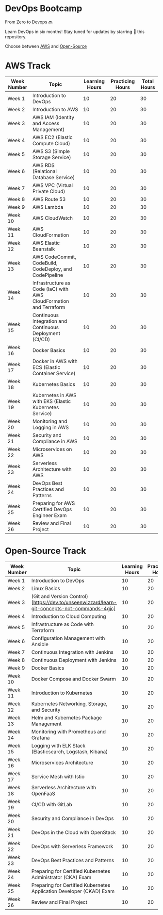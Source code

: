 # DevOps Bootcamp
From Zero to Devops 🔜

Learn DevOps in six months! Stay tuned for updates by starring 🌟 this repository.

Choose between [AWS](#aws-track) and [Open-Source](#open-source-track)

# AWS Track

| Week Number | Topic | Learning Hours | Practicing Hours | Total Hours |
| ----------- | ----- | -------------- | ---------------- | ----------- |
| Week 1      | Introduction to DevOps | 10 | 20 | 30 |
| Week 2      | Introduction to AWS | 10 | 20 | 30 |
| Week 3      | AWS IAM (Identity and Access Management) | 10 | 20 | 30 |
| Week 4      | AWS EC2 (Elastic Compute Cloud) | 10 | 20 | 30 |
| Week 5      | AWS S3 (Simple Storage Service) | 10 | 20 | 30 |
| Week 6      | AWS RDS (Relational Database Service) | 10 | 20 | 30 |
| Week 7      | AWS VPC (Virtual Private Cloud) | 10 | 20 | 30 |
| Week 8      | AWS Route 53 | 10 | 20 | 30 |
| Week 9      | AWS Lambda | 10 | 20 | 30 |
| Week 10     | AWS CloudWatch | 10 | 20 | 30 |
| Week 11     | AWS CloudFormation | 10 | 20 | 30 |
| Week 12     | AWS Elastic Beanstalk | 10 | 20 | 30 |
| Week 13     | AWS CodeCommit, CodeBuild, CodeDeploy, and CodePipeline | 10 | 20 | 30 |
| Week 14     | Infrastructure as Code (IaC) with AWS CloudFormation and Terraform | 10 | 20 | 30 |
| Week 15     | Continuous Integration and Continuous Deployment (CI/CD) | 10 | 20 | 30 |
| Week 16     | Docker Basics | 10 | 20 | 30 |
| Week 17     | Docker in AWS with ECS (Elastic Container Service) | 10 | 20 | 30 |
| Week 18     | Kubernetes Basics | 10 | 20 | 30 |
| Week 19     | Kubernetes in AWS with EKS (Elastic Kubernetes Service) | 10 | 20 | 30 |
| Week 20     | Monitoring and Logging in AWS | 10 | 20 | 30 |
| Week 21     | Security and Compliance in AWS | 10 | 20 | 30 |
| Week 22     | Microservices on AWS | 10 | 20 | 30 |
| Week 23     | Serverless Architecture with AWS | 10 | 20 | 30 |
| Week 24     | DevOps Best Practices and Patterns | 10 | 20 | 30 |
| Week 25     | Preparing for AWS Certified DevOps Engineer Exam | 10 | 20 | 30 |
| Week 26     | Review and Final Project | 10 | 20 | 30 |

# Open-Source Track

| Week Number | Topic | Learning Hours | Practicing Hours | Total Hours |
| ----------- | ----- | -------------- | ---------------- | ----------- |
| Week 1      | Introduction to DevOps | 10 | 20 | 30 |
| Week 2      | Linux Basics | 10 | 20 | 30 |
| Week 3      | (Git and Version Control)[https://dev.to/unseenwizzard/learn-git-concepts-not-commands-4gjc] | 10 | 20 | 30 |
| Week 4      | Introduction to Cloud Computing | 10 | 20 | 30 |
| Week 5      | Infrastructure as Code with Terraform | 10 | 20 | 30 |
| Week 6      | Configuration Management with Ansible | 10 | 20 | 30 |
| Week 7      | Continuous Integration with Jenkins | 10 | 20 | 30 |
| Week 8      | Continuous Deployment with Jenkins | 10 | 20 | 30 |
| Week 9      | Docker Basics | 10 | 20 | 30 |
| Week 10     | Docker Compose and Docker Swarm | 10 | 20 | 30 |
| Week 11     | Introduction to Kubernetes | 10 | 20 | 30 |
| Week 12     | Kubernetes Networking, Storage, and Security | 10 | 20 | 30 |
| Week 13     | Helm and Kubernetes Package Management | 10 | 20 | 30 |
| Week 14     | Monitoring with Prometheus and Grafana | 10 | 20 | 30 |
| Week 15     | Logging with ELK Stack (Elasticsearch, Logstash, Kibana) | 10 | 20 | 30 |
| Week 16     | Microservices Architecture | 10 | 20 | 30 |
| Week 17     | Service Mesh with Istio | 10 | 20 | 30 |
| Week 18     | Serverless Architecture with OpenFaaS | 10 | 20 | 30 |
| Week 19     | CI/CD with GitLab | 10 | 20 | 30 |
| Week 20     | Security and Compliance in DevOps | 10 | 20 | 30 |
| Week 21     | DevOps in the Cloud with OpenStack | 10 | 20 | 30 |
| Week 22     | DevOps with Serverless Framework | 10 | 20 | 30 |
| Week 23     | DevOps Best Practices and Patterns | 10 | 20 | 30 |
| Week 24     | Preparing for Certified Kubernetes Administrator (CKA) Exam | 10 | 20 | 30 |
| Week 25     | Preparing for Certified Kubernetes Application Developer (CKAD) Exam | 10 | 20 | 30 |
| Week 26     | Review and Final Project | 10 | 20 | 30 |
